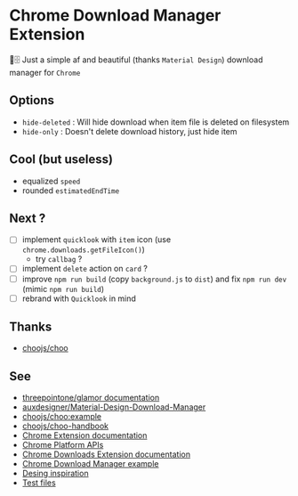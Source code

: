 # Chrome Download Manager Extension
💾🗄️ Just a simple af and beautiful (thanks `Material Design`) download manager for `Chrome`

## Options
* `hide-deleted` : Will hide download when item file is deleted on filesystem
* `hide-only` : Doesn't delete download history, just hide item

## Cool (but useless)
* equalized `speed`
* rounded `estimatedEndTime`

## Next ?
* [ ] implement `quicklook` with `item` icon (use `chrome.downloads.getFileIcon()`)
  * try `callbag` ?
* [ ] implement `delete` action on `card` ?
* [ ] improve `npm run build` (copy `background.js` to `dist`) and fix `npm run dev` (mimic `npm run build`)
* [ ] rebrand with `Quicklook` in mind

## Thanks
* [choojs/choo](https://github.com/choojs/choo)

## See
* [threepointone/glamor documentation](https://github.com/threepointone/glamor)
* [auxdesigner/Material-Design-Download-Manager](https://github.com/auxdesigner/Material-Design-Download-Manager)
* [choojs/choo:example](https://github.com/choojs/choo/blob/master/example)
* [choojs/choo-handbook](https://github.com/choojs/choo-handbook)
* [Chrome Extension documentation](https://developer.chrome.com/extensions/getstarted)
* [Chrome Platform APIs](https://developer.chrome.com/extensions/api_index)
* [Chrome Downloads Extension documentation](https://developer.chrome.com/extensions/downloads)
* [Chrome Download Manager example](https://chromium.googlesource.com/chromium/src/+/master/chrome/common/extensions/docs/examples/api/downloads/download_manager/)
* [Desing inspiration](https://img.gadgethacks.com/img/original/04/64/63596558293372/0/635965582933720464.jpg)
* [Test files](http://speedtest.tele2.net/)
